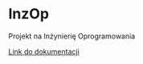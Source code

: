 # InzOp

Projekt na Inżynierię Oprogramowania


[Link do dokumentacji](https://unilodzeu-my.sharepoint.com/personal/weronika_miksa1_unilodz_eu/_layouts/15/onedrive.aspx?id=%2Fpersonal%2Fweronika%5Fmiksa1%5Funilodz%5Feu%2FDocuments%2FIn%C5%BCynieria%20oprogramowania&originalPath=aHR0cHM6Ly91bmlsb2R6ZXUtbXkuc2hhcmVwb2ludC5jb20vOmY6L2cvcGVyc29uYWwvd2Vyb25pa2FfbWlrc2ExX3VuaWxvZHpfZXUvRXRVNHl1WV95OUJMdmFUbXJUalFpR1VCY2FDbVdHUWxmdk81UERjSnVhcnpmQT9ydGltZT1vZUdYWERQSTEwZw)
